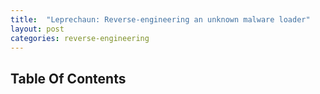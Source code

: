 ```yaml
---
title:  "Leprechaun: Reverse-engineering an unknown malware loader"
layout: post
categories: reverse-engineering
---
```




## Table Of Contents

